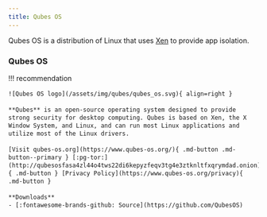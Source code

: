 ```yaml
---
title: Qubes OS
---
```

Qubes OS is a distribution of Linux that uses [Xen](https://en.wikipedia.org/wiki/Xen) to provide app isolation.

### Qubes OS
!!! recommendation

    ![Qubes OS logo](/assets/img/qubes/qubes_os.svg){ align=right }

    **Qubes** is an open-source operating system designed to provide strong security for desktop computing. Qubes is based on Xen, the X Window System, and Linux, and can run most Linux applications and utilize most of the Linux drivers.

    [Visit qubes-os.org](https://www.qubes-os.org/){ .md-button .md-button--primary } [:pg-tor:](http://qubesosfasa4zl44o4tws22di6kepyzfeqv3tg4e3ztknltfxqrymdad.onion){ .md-button } [Privacy Policy](https://www.qubes-os.org/privacy){ .md-button }

    **Downloads**
    - [:fontawesome-brands-github: Source](https://github.com/QubesOS)
